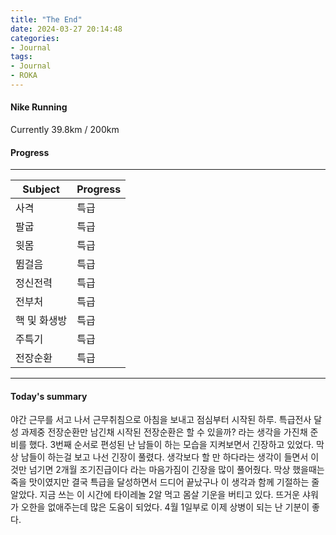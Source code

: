 ```yaml
---
title: "The End"
date: 2024-03-27 20:14:48
categories:
- Journal
tags:
- Journal
- ROKA
---
```



#### Nike Running
Currently 39.8km / 200km

#### Progress
---
|Subject|Progress|
|-----|-----|
|사격|특급|
|팔굽|특급|
|윗몸|특급|
|뜀걸음|특급|
|정신전력|특급|
|전부처|특급|
|핵 및 화생방|특급|
|주특기|특급|
|전장순환|특급|
---

#### Today's summary
야간 근무를 서고 나서 근무취침으로 아침을 보내고 점심부터 시작된 하루.
특급전사 달성 과제중 전장순환만 남긴채 시작된 전장순환은 할 수 있을까? 라는 생각을 가진채 준비를 했다.
3번째 순서로 편성된 난 남들이 하는 모습을 지켜보면서 긴장하고 있었다.
막상 남들이 하는걸 보고 나선 긴장이 풀렸다. 생각보다 할 만 하다라는 생각이 들면서 이것만 넘기면 2개월 조기진급이다 라는 마음가짐이 긴장을 많이 풀어줬다. 막상 했을때는 죽을 맛이였지만 결국 특급을 달성하면서 드디어 끝났구나 이 생각과 함께 기절하는 줄 알았다. 지금 쓰는 이 시간에 타이레놀 2알 먹고 몸살 기운을 버티고 있다. 뜨거운 샤워가 오한을 없애주는데 많은 도움이 되었다. 4월 1일부로 이제 상병이 되는 난 기분이 좋다.